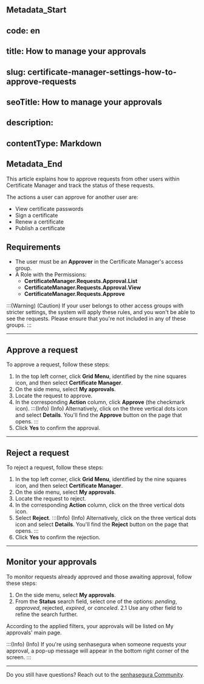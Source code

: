 ## Metadata_Start 
## code: en
## title: How to manage your approvals 
## slug: certificate-manager-settings-how-to-approve-requests 
## seoTitle: How to manage your approvals 
## description:  
## contentType: Markdown 
## Metadata_End
This article explains how to approve requests from other users within Certificate Manager and track the status of these requests. 

The actions a user can approve for another user are:

* View certificate passwords
* Sign a certificate
* Renew a certificate
* Publish a certificate

## Requirements

* The user must be an **Approver** in the Certificate Manager's access group.
* A Role with the Permissions:
    * **CertificateManager.Requests.Approval.List**
    * **CertificateManager.Requests.Approval.View** 
    * **CertificateManager.Requests.Approve** 

:::(Warning) (Caution)
If your user belongs to other access groups with stricter settings, the system will apply these rules, and you won't be able to see the requests. Please ensure that you're not included in any of these groups.
:::
***
## Approve a request

To approve a request, follow these steps:

1. In the top left corner, click **Grid Menu**, identified by the nine squares icon, and then select **Certificate Manager**.
2. On the side menu, select **My approvals**.
3. Locate the request to approve.
4. In the corresponding **Action** column, click **Approve** (the checkmark icon).
    :::(Info) (Info)
    Alternatively, click on the three vertical dots icon and select **Details**. You'll find the **Approve** button on the page that opens.
    :::
5. Click **Yes** to confirm the approval.
***
## Reject a request 
To reject a request, follow these steps:

1. In the top left corner, click **Grid Menu**, identified by the nine squares icon, and then select **Certificate Manager**.
2. On the side menu, select **My approvals**.
3. Locate the request to reject.
4.  In the corresponding **Action** column, click on the three vertical dots icon.
5. Select **Reject**.
    :::(Info) (Info)
    Alternatively, click on the three vertical dots icon and select **Details**. You'll find the **Reject** button on the page that opens.
    :::
7. Click **Yes** to confirm the rejection.
***
## Monitor your approvals 

To monitor requests already approved and those awaiting approval, follow these steps:

1. On the side menu, select **My approvals**.
2. From the **Status** search field, select one of the options: *pending*, *approved*, rejected, *expired*, or *canceled*.
    2.1 Use any other field to refine the search further.

According to the applied filters, your approvals will be listed on My approvals' main page.

:::(Info) (Info)
If you're using senhasegura when someone requests your approval, a pop-up message will appear in the bottom right corner of the screen.
:::
***
Do you still have questions? Reach out to the [senhasegura Community](https://community.senhasegura.io/).
